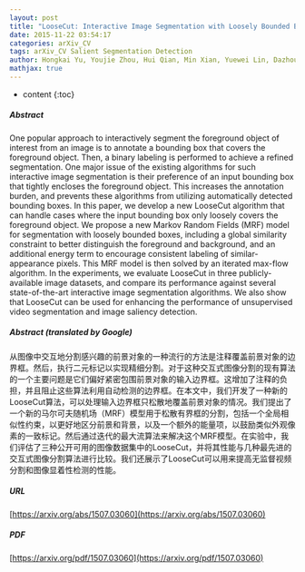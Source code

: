 ```yaml
---
layout: post
title: "LooseCut: Interactive Image Segmentation with Loosely Bounded Boxes"
date: 2015-11-22 03:54:17
categories: arXiv_CV
tags: arXiv_CV Salient Segmentation Detection
author: Hongkai Yu, Youjie Zhou, Hui Qian, Min Xian, Yuewei Lin, Dazhou Guo, Kang Zheng, Kareem Abdelfatah, Song Wang
mathjax: true
---
```


* content
{:toc}

##### Abstract
One popular approach to interactively segment the foreground object of interest from an image is to annotate a bounding box that covers the foreground object. Then, a binary labeling is performed to achieve a refined segmentation. One major issue of the existing algorithms for such interactive image segmentation is their preference of an input bounding box that tightly encloses the foreground object. This increases the annotation burden, and prevents these algorithms from utilizing automatically detected bounding boxes. In this paper, we develop a new LooseCut algorithm that can handle cases where the input bounding box only loosely covers the foreground object. We propose a new Markov Random Fields (MRF) model for segmentation with loosely bounded boxes, including a global similarity constraint to better distinguish the foreground and background, and an additional energy term to encourage consistent labeling of similar-appearance pixels. This MRF model is then solved by an iterated max-flow algorithm. In the experiments, we evaluate LooseCut in three publicly-available image datasets, and compare its performance against several state-of-the-art interactive image segmentation algorithms. We also show that LooseCut can be used for enhancing the performance of unsupervised video segmentation and image saliency detection.

##### Abstract (translated by Google)
从图像中交互地分割感兴趣的前景对象的一种流行的方法是注释覆盖前景对象的边界框。然后，执行二元标记以实现精细分割。对于这种交互式图像分割的现有算法的一个主要问题是它们偏好紧密包围前景对象的输入边界框。这增加了注释的负担，并且阻止这些算法利用自动检测的边界框。在本文中，我们开发了一种新的LooseCut算法，可以处理输入边界框只松散地覆盖前景对象的情况。我们提出了一个新的马尔可夫随机场（MRF）模型用于松散有界框的分割，包括一个全局相似性约束，以更好地区分前景和背景，以及一个额外的能量项，以鼓励类似外观像素的一致标记。然后通过迭代的最大流算法来解决这个MRF模型。在实验中，我们评估了三种公开可用的图像数据集中的LooseCut，并将其性能与几种最先进的交互式图像分割算法进行比较。我们还展示了LooseCut可以用来提高无监督视频分割和图像显着性检测的性能。

##### URL
[https://arxiv.org/abs/1507.03060](https://arxiv.org/abs/1507.03060)

##### PDF
[https://arxiv.org/pdf/1507.03060](https://arxiv.org/pdf/1507.03060)


